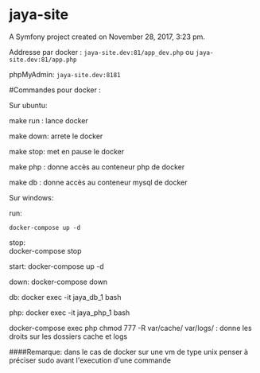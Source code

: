 jaya-site
=========

A Symfony project created on November 28, 2017, 3:23 pm.

Addresse par docker : `jaya-site.dev:81/app_dev.php`
ou `jaya-site.dev:81/app.php`

phpMyAdmin: `jaya-site.dev:8181`

#Commandes pour docker :

Sur ubuntu: 

make run : lance docker

make down: arrete le docker

make stop: met en pause le docker

make php : donne accès au conteneur php de docker

make db : donne accès au conteneur mysql de docker

Sur windows:

run:

	docker-compose up -d

stop:	
	docker-compose stop
	
start:
	docker-compose up -d
	
down:
	docker-compose down
 
db:
	docker exec -it jaya_db_1 bash
	
php: 
	docker exec -it jaya_php_1 bash



docker-compose exec php chmod 777 -R var/cache/ var/logs/ : donne les droits sur les dossiers cache et logs

####Remarque: dans le cas de docker sur une vm de type unix penser à préciser sudo avant l'execution d'une commande
